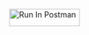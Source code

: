 [<img src="https://run.pstmn.io/button.svg" alt="Run In Postman" style="width: 128px; height: 32px;">](https://app.getpostman.com/run-collection/27496888-1da196c3-6aed-4c2f-8fe3-6108ffa08814?action=collection%2Ffork&source=rip_markdown&collection-url=entityId%3D27496888-1da196c3-6aed-4c2f-8fe3-6108ffa08814%26entityType%3Dcollection%26workspaceId%3D2bf9ba9f-dce8-4687-99ef-23fe5c15a33c)
